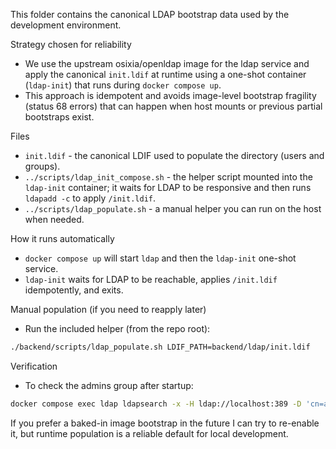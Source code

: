 This folder contains the canonical LDAP bootstrap data used by the development environment.

Strategy chosen for reliability
 - We use the upstream osixia/openldap image for the ldap service and apply the canonical
   `init.ldif` at runtime using a one-shot container (`ldap-init`) that runs during
   `docker compose up`.
 - This approach is idempotent and avoids image-level bootstrap fragility (status 68 errors)
   that can happen when host mounts or previous partial bootstraps exist.

Files
 - `init.ldif` - the canonical LDIF used to populate the directory (users and groups).
 - `../scripts/ldap_init_compose.sh` - the helper script mounted into the `ldap-init`
    container; it waits for LDAP to be responsive and then runs `ldapadd -c` to apply
    `/init.ldif`.
 - `../scripts/ldap_populate.sh` - a manual helper you can run on the host when needed.

How it runs automatically
 - `docker compose up` will start `ldap` and then the `ldap-init` one-shot service.
 - `ldap-init` waits for LDAP to be reachable, applies `/init.ldif` idempotently, and exits.

Manual population (if you need to reapply later)
 - Run the included helper (from the repo root):

```bash
./backend/scripts/ldap_populate.sh LDIF_PATH=backend/ldap/init.ldif
```

Verification
 - To check the admins group after startup:

```bash
docker compose exec ldap ldapsearch -x -H ldap://localhost:389 -D 'cn=admin,dc=example,dc=org' -w admin -b 'ou=groups,dc=example,dc=org' '(cn=admins)' -LLL
```

If you prefer a baked-in image bootstrap in the future I can try to re-enable it, but
runtime population is a reliable default for local development.
